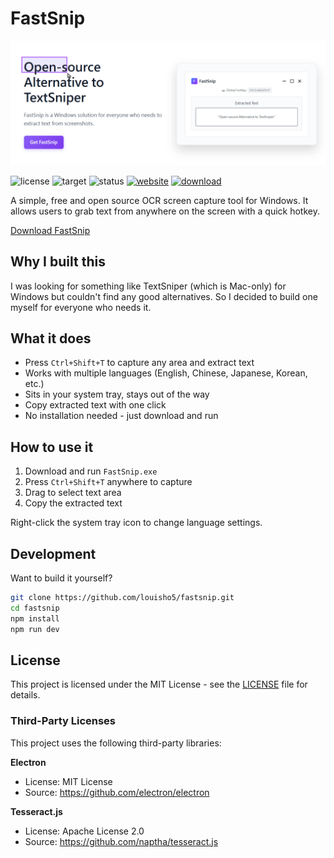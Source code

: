 # FastSnip

![FastSnip](screenshot.gif) 

![license](https://img.shields.io/badge/license-MIT-blue)  ![target](https://img.shields.io/badge/target-Windows-purple)  ![status](https://img.shields.io/badge/status-beta-orange)  [![website](https://img.shields.io/badge/website-online-green)](https://louisho5.github.io/fastsnip/)  [![download](https://img.shields.io/badge/free_download-grey)](https://louisho5.github.io/fastsnip/)

A simple, free and open source OCR screen capture tool for Windows. It allows users to grab text from anywhere on the screen with a quick hotkey.

[Download FastSnip](https://louisho5.github.io/fastsnip/)

## Why I built this

I was looking for something like TextSniper (which is Mac-only) for Windows but couldn't find any good alternatives. So I decided to build one myself for everyone who needs it.

## What it does

- Press `Ctrl+Shift+T` to capture any area and extract text
- Works with multiple languages (English, Chinese, Japanese, Korean, etc.)
- Sits in your system tray, stays out of the way
- Copy extracted text with one click
- No installation needed - just download and run

## How to use it

1. Download and run `FastSnip.exe` 
2. Press `Ctrl+Shift+T` anywhere to capture
3. Drag to select text area
4. Copy the extracted text

Right-click the system tray icon to change language settings.

## Development

Want to build it yourself?

```bash
git clone https://github.com/louisho5/fastsnip.git
cd fastsnip
npm install
npm run dev
```

## License

This project is licensed under the MIT License - see the [LICENSE](LICENSE) file for details.

### Third-Party Licenses

This project uses the following third-party libraries:

**Electron**
- License: MIT License
- Source: https://github.com/electron/electron

**Tesseract.js**
- License: Apache License 2.0
- Source: https://github.com/naptha/tesseract.js
